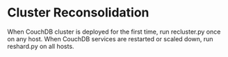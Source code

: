 # Cluster Reconsolidation 
When CouchDB cluster is deployed for the first time, run recluster.py once on any host. 
When CouchDB services are restarted or scaled down, run reshard.py on all hosts. 